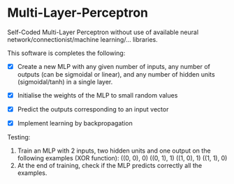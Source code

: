 # Multi-Layer-Perceptron
Self-Coded Multi-Layer Perceptron without use of available neural network/connectionist/machine learning/... libraries.

This software is completes the following:
- [x] Create a new MLP with any given number of inputs, any number of outputs (can be sigmoidal or linear), and any number of hidden units (sigmoidal/tanh) in a single layer.
- [x] Initialise the weights of the MLP to small random values
- [x] Predict the outputs corresponding to an input vector
- [x] Implement learning by backpropagation


Testing:
1. Train an MLP with 2 inputs, two hidden units and one output on the following examples (XOR function):
   ((0, 0), 0)
   ((0, 1), 1)
   ((1, 0), 1)
   ((1, 1), 0)
2. At the end of training, check if the MLP predicts correctly all the examples.
